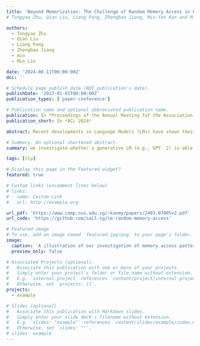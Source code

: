 ```yaml
---
title: 'Beyond Memorization: The Challenge of Random Memory Access in Language Models'
# Tongyao Zhu, Qian Liu, Liang Pang, Zhengbao Jiang, Min-Yen Kan and Min Lin (2024) Beyond Memorization: The Challenge of Random Memory Access in Language Models. In Proceedings of the Annual Meeting fof the Association of Computational Linguistics (ACL '24).

authors:
  - Tongyao Zhu
  - Qian Liu
  - Liang Pang
  - Zhengbao Jiang
  - min
  - Min Lin

date: '2024-08-11T00:00:00Z'
doi: ''

# Schedule page publish date (NOT publication's date).
publishDate: '2017-01-01T00:00:00Z'
publication_types: ['paper-conference']

# Publication name and optional abbreviated publication name.
publication: In *Proceedings of the Annual Meeting fof the Association of Computational Linguistics*
publication_short: In *ACL 2024*

abstract: Recent developments in Language Models (LMs) have shown their effectiveness in NLP tasks, particularly in knowledge-intensive tasks. However, the mechanisms underlying knowledge storage and memory access within their parameters remain elusive. In this paper, we investigate whether a generative LM (e.g., GPT- 2) is able to access its memory sequentially or randomly. Through carefully-designed synthetic tasks, covering the scenarios of full recitation, selective recitation and grounded question answering, we reveal that LMs manage to sequentially access their memory while encountering challenges in randomly accessing memorized content. We find that techniques including recitation and permutation improve the random memory access capability of LMs. Furthermore, by applying this intervention to realistic scenarios of open-domain question answering, we validate that enhancing random access by recitation leads to notable improvements in question answering. The code to reproduce our experiments can be found at https://github. com/sail-sg/lm-random-memory-access.

# Summary. An optional shortened abstract.
summary: we investigate whether a generative LM (e.g., GPT- 2) is able to access its memory sequentially or randomly. Through carefully-designed synthetic tasks, we reveal that LMs manage to sequentially access their memory while encountering challenges in randomly accessing memorized content.

tags: [nlp]

# Display this page in the Featured widget?
featured: true

# Custom links (uncomment lines below)
# links:
# - name: Custom Link
#   url: http://example.org

url_pdf: 'https://www.comp.nus.edu.sg/~kanmy/papers/2403.07805v2.pdf'
url_code: 'https://github.com/sail-sg/lm-random-memory-access'

# Featured image
# To use, add an image named `featured.jpg/png` to your page's folder.
image:
  caption: 'A illustration of our investigation of memory access pattern in language models. We find that the model accesses its parametric memory largely in a sequential manner, and faces difficulty in randomly ac- cessing the content in the middle of memorized strings.'
  preview_only: false

# Associated Projects (optional).
#   Associate this publication with one or more of your projects.
#   Simply enter your project's folder or file name without extension.
#   E.g. `internal-project` references `content/project/internal-project/index.md`.
#   Otherwise, set `projects: []`.
projects:
  - example

# Slides (optional).
#   Associate this publication with Markdown slides.
#   Simply enter your slide deck's filename without extension.
#   E.g. `slides: "example"` references `content/slides/example/index.md`.
#   Otherwise, set `slides: ""`.
# slides: example
---
```

